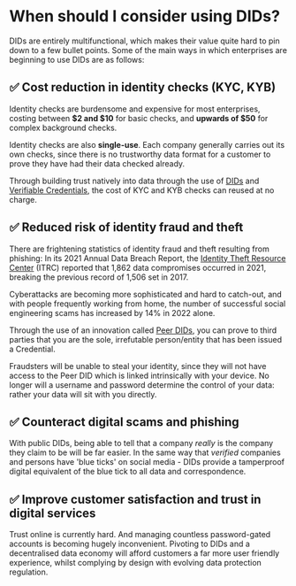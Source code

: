 # When should I consider using DIDs?

DIDs are entirely multifunctional, which makes their value quite hard to pin down to a few bullet points. Some of the main ways in which enterprises are beginning to use DIDs are as follows:

## ✅ Cost reduction in identity checks (KYC, KYB)

Identity checks are burdensome and expensive for most enterprises, costing between **$2 and $10** for basic checks, and **upwards of $50** for complex background checks.

Identity checks are also **single-use**. Each company generally carries out its own checks, since there is no trustworthy data format for a customer to prove they have had their data checked already.

Through building trust natively into data through the use of [DIDs](https://learn.cheqd.io/overview/introduction-to-decentralised-identity/what-is-a-decentralised-identifier-did) and [Verifiable Credentials](https://learn.cheqd.io/overview/introduction-to-decentralised-identity/what-is-a-verifiable-credential-vc), the cost of KYC and KYB checks can reused at no charge.

## ✅ Reduced risk of identity fraud and theft

There are frightening statistics of identity fraud and theft resulting from phishing: In its 2021 Annual Data Breach Report, the [Identity Theft Resource Center](https://www.idtheftcenter.org/) (ITRC) reported that 1,862 data compromises occurred in 2021, breaking the previous record of 1,506 set in 2017.

Cyberattacks are becoming more sophisticated and hard to catch-out, and with people frequently working from home, the number of successful social engineering scams has increased by 14% in 2022 alone.

Through the use of an innovation called [Peer DIDs](https://identity.foundation/peer-did-method-spec/), you can prove to third parties that you are the sole, irrefutable person/entity that has been issued a Credential.

Fraudsters will be unable to steal your identity, since they will not have access to the Peer DID which is linked intrinsically with your device. No longer will a username and password determine the control of your data: rather your data will sit with you directly.

## ✅ Counteract digital scams and phishing

With public DIDs, being able to tell that a company _really_ is the company they claim to be will be far easier. In the same way that _verified_ companies and persons have 'blue ticks' on social media - DIDs provide a tamperproof digital equivalent of the blue tick to all data and correspondence.

## ✅ Improve customer satisfaction and trust in digital services

Trust online is currently hard. And managing countless password-gated accounts is becoming hugely inconvenient. Pivoting to DIDs and a decentralised data economy will afford customers a far more user friendly experience, whilst complying by design with evolving data protection regulation.
